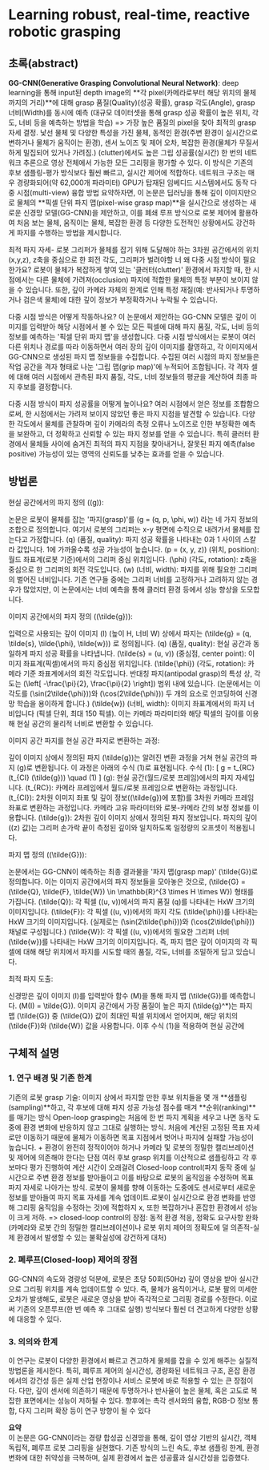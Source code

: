 # Learning robust, real-time, reactive robotic grasping

## 초록(abstract)

 **GG-CNN(Generative Grasping Convolutional Neural Network)**: deep learning을 통해 input된 depth image의 **각 pixel(카메라로부터 해당 위치의 물체까지의 거리)**에 대해 grasp 품질(Quality)(성공 확률), grasp 각도(Angle), grasp 너비(Width)를 동시에 예측
 (대규모 데이터셋을 통해 grasp 성공 확률이 높은 위치, 각도, 너비 등을 예측하는 방법을 학습)
=> 가장 높은 품질의 pixel을 찾아 최적의 grasp 자세 결정. 낯선 물체 및 다양한 특성을 가진 물체, 동적인 환경(주변 환경이 실시간으로 변하거나 물체가 움직이는 환경), 센서 노이즈 및 제어 오차, 복잡한 환경(물체가 무질서하게 밀집되어 있거나 가려짐.) (clutter)에서도 높은 그립 성공률(실시간)
  한 번의 네트워크 추론으로 영상 전체에서 가능한 모든 그리핑을 평가할 수 있다. 이 방식은 기존의 후보 샘플링-평가 방식보다 훨씬 빠르고, 실시간 제어에 적합하다. 네트워크 구조는 매우 경량화되어(약 62,000개 파라미터) GPU가 탑재된 임베디드 시스템에서도 동작
   다중 시점(multi-view) 융합 방법
요약하자면, 이 논문은 딥러닝을 통해 깊이 이미지만으로 물체의 **픽셀 단위 파지 맵(pixel-wise grasp map)**을 실시간으로 생성하는 새로운 신경망 모델(GG-CNN)을 제안하고, 이를 폐쇄 루프 방식으로 로봇 제어에 활용하여 처음 보는 물체, 움직이는 물체, 복잡한 환경 등 다양한 도전적인 상황에서도 강건하게 파지를 수행하는 방법을 제시합니다.

최적 파지 자세- 로봇 그리퍼가 물체를 잡기 위해 도달해야 하는 3차원 공간에서의 위치(x,y,z), z축을 중심으로 한 회전 각도, 그리퍼가 벌려야할 너
왜 다중 시점 방식이 필요한가요?
로봇이 물체가 복잡하게 쌓여 있는 '클러터(clutter)' 환경에서 파지할 때, 한 시점에서는 다른 물체에 가려져(occlusion) 파지에 적합한 물체의 특정 부분이 보이지 않을 수 있습니다.
또한, 깊이 카메라 자체의 한계로 인해 특정 재질(예: 반사되거나 투명하거나 검은색 물체)에 대한 깊이 정보가 부정확하거나 누락될 수 있습니다.


다중 시점 방식은 어떻게 작동하나요?
이 논문에서 제안하는 GG-CNN 모델은 깊이 이미지를 입력받아 해당 시점에서 볼 수 있는 모든 픽셀에 대해 파지 품질, 각도, 너비 등의 정보를 예측하는 '픽셀 단위 파지 맵'을 생성합니다.
다중 시점 방식에서는 로봇이 여러 다른 위치나 경로를 따라 이동하면서 여러 장의 깊이 이미지를 촬영하고, 각 이미지에서 GG-CNN으로 생성된 파지 맵 정보들을 수집합니다.
수집된 여러 시점의 파지 정보들은 작업 공간을 격자 형태로 나눈 '그립 맵(grip map)'에 누적되어 조합됩니다. 각 격자 셀에 대해 여러 시점에서 관측된 파지 품질, 각도, 너비 정보들의 평균을 계산하여 최종 파지 후보를 결정합니다.


다중 시점 방식이 파지 성공률을 어떻게 높이나요?
여러 시점에서 얻은 정보를 조합함으로써, 한 시점에서는 가려져 보이지 않았던 좋은 파지 지점을 발견할 수 있습니다.
다양한 각도에서 물체를 관찰하며 깊이 카메라의 측정 오류나 노이즈로 인한 부정확한 예측을 보완하고, 더 정확하고 신뢰할 수 있는 파지 정보를 얻을 수 있습니다.
특히 클러터 환경에서 물체들 사이에 숨겨진 최적의 파지 지점을 찾아내거나, 잘못된 파지 예측(false positive) 가능성이 있는 영역의 신뢰도를 낮추는 효과를 얻을 수 있습니다.


## 방법론
현실 공간에서의 파지 정의 (\(g\)):

논문은 로봇이 물체를 잡는 '파지(grasp)'를 \(g = (q, p, \phi, w)\) 라는 네 가지 정보의 조합으로 정의합니다. 여기서 로봇의 그리퍼는 x-y 평면에 수직으로 내려가서 물체를 잡는다고 가정합니다.
\(q\) (품질, quality): 파지 성공 확률을 나타내는 0과 1 사이의 스칼라 값입니다. 1에 가까울수록 성공 가능성이 높습니다.
\(p = (x, y, z)\) (위치, position): 월드 좌표계(로봇 기준)에서의 그리퍼 중심 위치입니다.
\(\phi\) (각도, rotation): z축을 중심으로 한 그리퍼의 회전 각도입니다.
\(w\) (너비, width): 파지를 위해 필요한 그리퍼의 벌어진 너비입니다. 기존 연구들 중에는 그리퍼 너비를 고정하거나 고려하지 않는 경우가 많았지만, 이 논문에서는 너비 예측을 통해 클러터 환경 등에서 성능 향상을 도모합니다.


이미지 공간에서의 파지 정의 (\(\tilde{g}\)):

입력으로 사용되는 깊이 이미지 \(I\) (높이 H, 너비 W) 상에서 파지는 \(\tilde{g} = (q, \tilde{s}, \tilde{\phi}, \tilde{w})\) 로 정의됩니다.
\(q\) (품질, quality): 현실 공간과 동일하게 파지 성공 확률을 나타냅니다.
\(\tilde{s} = (u, v)\) (중심점, center point): 이미지 좌표계(픽셀)에서의 파지 중심점 위치입니다.
\(\tilde{\phi}\) (각도, rotation): 카메라 기준 좌표계에서의 회전 각도입니다. 반대칭 파지(antipodal grasp)의 특성 상, 각도는 \(\left[ -\frac{\pi}{2}, \frac{\pi}{2} \right]\) 범위 내에 있습니다. (논문에서는 이 각도를 \(\sin(2\tilde{\phi})\)와 \(\cos(2\tilde{\phi})\) 두 개의 요소로 인코딩하여 신경망 학습을 용이하게 합니다.)
\(\tilde{w}\) (너비, width): 이미지 좌표계에서의 파지 너비입니다 (픽셀 단위, 최대 150 픽셀). 이는 카메라 파라미터와 해당 픽셀의 깊이를 이용해 현실 공간의 물리적 너비로 변환할 수 있습니다.


이미지 공간 파지를 현실 공간 파지로 변환하는 과정:

깊이 이미지 상에서 정의된 파지 \(\tilde{g}\)는 알려진 변환 과정을 거쳐 현실 공간의 파지 \(g\)로 변환됩니다. 이 과정은 아래의 수식 (1)로 표현됩니다.
수식 (1):
\[ g = t_{RC} (t_{CI} (\tilde{g})) \quad (1) \]
\(g\): 현실 공간(월드/로봇 프레임)에서의 파지 자세입니다.
\(t_{RC}\): 카메라 프레임에서 월드/로봇 프레임으로 변환하는 과정입니다.
\(t_{CI}\): 2차원 이미지 좌표 및 깊이 정보(\(\tilde{g}\)에 포함)를 3차원 카메라 프레임 좌표로 변환하는 과정입니다. 카메라 고유 파라미터와 로봇-카메라 간의 보정 정보를 이용합니다.
\(\tilde{g}\): 2차원 깊이 이미지 상에서 정의된 파지 정보입니다.
파지의 깊이(\(z\) 값)는 그리퍼 손가락 끝이 측정된 깊이와 일치하도록 일정량의 오프셋이 적용됩니다.


파지 맵 정의 (\(\tilde{G}\)):

논문에서는 GG-CNN이 예측하는 최종 결과물을 '파지 맵(grasp map)' \(\tilde{G}\)로 정의합니다. 이는 이미지 공간에서의 파지 정보들을 모아놓은 것으로, \(\tilde{G} = (\tilde{Q}, \tilde{F}, \tilde{W}) \in \mathbb{R}^{3 \times H \times W}\) 형태를 가집니다.
\(\tilde{Q}\): 각 픽셀 \((u, v)\)에서의 파지 품질 \(q\)를 나타내는 HxW 크기의 이미지입니다.
\(\tilde{F}\): 각 픽셀 \((u, v)\)에서의 파지 각도 \(\tilde{\phi}\)를 나타내는 HxW 크기의 이미지입니다. (실제로는 \(\sin(2\tilde{\phi})\)와 \(\cos(2\tilde{\phi})\) 채널로 구성됩니다.)
\(\tilde{W}\): 각 픽셀 \((u, v)\)에서의 필요한 그리퍼 너비 \(\tilde{w}\)를 나타내는 HxW 크기의 이미지입니다.
즉, 파지 맵은 깊이 이미지의 각 픽셀에 대해 해당 위치에서 파지를 시도할 때의 품질, 각도, 너비를 조밀하게 담고 있습니다.


최적 파지 도출:

신경망은 깊이 이미지 \(I\)를 입력받아 함수 \(M\)을 통해 파지 맵 \(\tilde{G}\)를 예측합니다. \(M(I) = \tilde{G}\).
이미지 공간에서 가장 품질이 높은 파지 \(\tilde{g}^*\)는 파지 맵 \(\tilde{G}\) 중 \(\tilde{Q}\) 값이 최대인 픽셀 위치에서 얻어지며, 해당 위치의 \(\tilde{F}\)와 \(\tilde{W}\) 값을 사용합니다.
이후 수식 (1)을 적용하여 현실 공간에






   
## 구체적 설명

### 1. 연구 배경 및 기존 한계

기존의 로봇 grasp 기술: 이미지 상에서 파지할 만한 후보 위치들을 몇 개 **샘플링(sampling)**하고, 각 후보에 대해 파지 성공 가능성 점수를 매겨 **순위(ranking)**를 매기는 방식
Open-loop grasping는 처음에 한 번 파지 계획을 세우고 나면 동작 도중에 환경 변화에 반응하지 않고 그대로 실행하는 방식. 처음에 계산된 고정된 목표 자세로만 이동하기 때문에 물체가 이동하면 목표 지점에서 벗어나 파지에 실패할 가능성이 높습니다. +  환경이 완전히 정적이어야 하거나 카메라 및 로봇의 정밀한 캘리브레이션 및 제어에 의존해야 한다는 단점
여러 후보 grasp 위치를 이산적으로 샘플링하고 각 후보마다 평가 진행하여 계산 시간이 오래걸려 Closed-loop control(파지 동작 중에 실시간으로 주변 환경 정보를 받아들이고 이를 바탕으로 로봇의 움직임을 수정하며 목표 파지 자세로 나아가는 방식. 로봇이 물체를 향해 이동하는 도중에도 센서로부터 새로운 정보를 받아들여 파지 목표 자세를 계속 업데이트.로봇이 실시간으로 환경 변화를 반영해 그리핑 움직임을 수정하는 것)에 적합하지 x, 또한 복잡하거나 혼잡한 환경에서 성능이 크게 저하.
=> closed-loop control의 장점: 동적 환경 적응, 정확도 요구사항 완화(카메라와 로봇 간의 정밀한 캘리브레이션이나 로봇 위치 제어의 정확도에 덜 의존적-실제 환경에서 발생할 수 있는 불확실성에 강건하게 대처)

### 2. 폐루프(Closed-loop) 제어의 장점

GG-CNN의 속도와 경량성 덕분에, 로봇은 초당 50회(50Hz) 깊이 영상을 받아 실시간으로 그리핑 위치를 계속 업데이트할 수 있다. 즉, 물체가 움직이거나, 로봇 팔의 미세한 오차가 발생해도, 로봇은 새로운 영상을 받아 즉각적으로 그리핑 경로를 수정한다. 이로써 기존의 오픈루프(한 번 예측 후 그대로 실행) 방식보다 훨씬 더 견고하게 다양한 상황에 대응할 수 있다. 


### 3. 의의와 한계

이 연구는 로봇이 다양한 환경에서 빠르고 견고하게 물체를 잡을 수 있게 해주는 실질적 방법론을 제시한다. 특히, 폐루프 제어의 실시간성, 경량화된 네트워크 구조, 혼잡 환경에서의 강건성 등은 실제 산업 현장이나 서비스 로봇에 바로 적용할 수 있는 큰 장점이다. 다만, 깊이 센서에 의존하기 때문에 투명하거나 반사율이 높은 물체, 혹은 고도로 복잡한 표면에서는 성능이 저하될 수 있다. 향후에는 촉각 센서와의 융합, RGB-D 정보 통합, 다지 그리퍼 확장 등이 연구 방향이 될 수 있다

**요약**  
이 논문은 GG-CNN이라는 경량 합성곱 신경망을 통해, 깊이 영상 기반의 실시간, 객체 독립적, 폐루프 로봇 그리핑을 실현했다. 기존 방식의 느린 속도, 후보 샘플링 한계, 환경 변화에 대한 취약성을 극복하며, 실제 환경에서 높은 성공률과 실시간성을 입증했다. 
